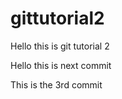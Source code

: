 # gittutorial2

Hello this is git tutorial 2




Hello this is next commit


This is the 3rd commit
